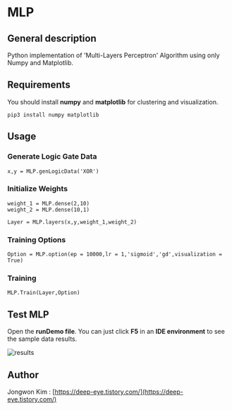 # MLP
## General description
Python implementation of 'Multi-Layers Perceptron' Algorithm using only Numpy and Matplotlib.
## Requirements
You should install **numpy** and **matplotlib** for clustering and visualization.

    pip3 install numpy matplotlib

## Usage
### Generate Logic Gate Data
    x,y = MLP.genLogicData('XOR')
### Initialize Weights
    weight_1 = MLP.dense(2,10)
    weight_2 = MLP.dense(10,1)

    Layer = MLP.layers(x,y,weight_1,weight_2)
### Training Options
    Option = MLP.option(ep = 10000,lr = 1,'sigmoid','gd',visualization = True)
###  Training
    MLP.Train(Layer,Option)
## Test MLP
Open the **runDemo file**. You can just click **F5** in an **IDE environment** to see the sample data results.

![results](https://blog.kakaocdn.net/dn/bfBwoQ/btqPKuqgYMq/lpKcNXNJm6OK8BvNm7KyR0/img.png)
## Author
Jongwon Kim : [https://deep-eye.tistory.com/](https://deep-eye.tistory.com/)